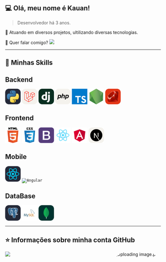 ## 💻 Olá, meu nome é <strong>Kauan!</strong>

> Desenvolvedor há 3 anos.

🔭 Atuando em diversos projetos, ultilizando diversas tecnologias.

💬 Quer falar comigo? 
  <a href="https://www.linkedin.com/in/kauan-domingos-046a83199/" target="_blank"><img src="https://img.shields.io/badge/-LinkedIn-%230077B5?style=for-the-badge&logo=linkedin&logoColor=white" target="_blank"></a> 
  
---

## 🚀 Minhas Skills
<h2>Backend</h2>
  <code><img height="50" src="https://raw.githubusercontent.com/tandpfun/skill-icons/main/icons/Python-Dark.svg" alt="Python"/></code>
  <code><img height="50" src="https://raw.githubusercontent.com/tandpfun/skill-icons/main/icons/Laravel-Light.svg" alt="Laravel"/></code>
  <code><img height="50" src="https://raw.githubusercontent.com/tandpfun/skill-icons/main/icons/Django.svg" alt=""/></code>
  <code><img height="50" src="https://raw.githubusercontent.com/tandpfun/skill-icons/main/icons/PHP-Light.svg" alt="Javascript"/></code>
  <code><img height="50" src="https://raw.githubusercontent.com/github/explore/80688e429a7d4ef2fca1e82350fe8e3517d3494d/topics/typescript/typescript.png" alt="Typescript"/></code>
  <code><img height="50" src="https://raw.githubusercontent.com/github/explore/80688e429a7d4ef2fca1e82350fe8e3517d3494d/topics/nodejs/nodejs.png" alt="Nodejs"/></code>
  <code><img height="50" src="https://raw.githubusercontent.com/tandpfun/skill-icons/main/icons/Ruby.svg" alt="PostegreSQL"/></code>
<h2>Frontend</h2>

  <code><img height="50" src="https://raw.githubusercontent.com/github/explore/80688e429a7d4ef2fca1e82350fe8e3517d3494d/topics/html/html.png" alt="HTML5"/></code>
  <code><img height="50" src="https://raw.githubusercontent.com/github/explore/80688e429a7d4ef2fca1e82350fe8e3517d3494d/topics/css/css.png" alt="CSS"/></code>
  <code><img height="50" src="https://raw.githubusercontent.com/github/explore/80688e429a7d4ef2fca1e82350fe8e3517d3494d/topics/bootstrap/bootstrap.png" alt="Bootstrap"/></code>
  <code><img height="50" src="https://raw.githubusercontent.com/github/explore/80688e429a7d4ef2fca1e82350fe8e3517d3494d/topics/react/react.png" alt="React"/></code>
  <code><img height="50" src="https://raw.githubusercontent.com/github/explore/80688e429a7d4ef2fca1e82350fe8e3517d3494d/topics/angular/angular.png" alt="Angular"/></code>
  <code><img height="50" src="https://raw.githubusercontent.com/tandpfun/skill-icons/main/icons/NextJS-Light.svg" alt="Angular"/></code>

<h2>Mobile</h2>
  <code><img height="50" src="https://raw.githubusercontent.com/tandpfun/skill-icons/main/icons/React-Dark.svg"></code>
  <code><img height="50" src="https://miro.medium.com/v2/resize:fit:1400/format:webp/1*M4W1zKMuf0xmAcZwZgUcTQ.png" alt="Angular"/></code>

<h2>DataBase</h2>
  <code><img height="50" src="https://raw.githubusercontent.com/tandpfun/skill-icons/main/icons/PostgreSQL-Dark.svg" alt="Angular"/></code>
  <code><img height="50" src="https://raw.githubusercontent.com/github/explore/80688e429a7d4ef2fca1e82350fe8e3517d3494d/topics/mysql/mysql.png" alt="MySQL"/></code>
  <code><img height="50" src="https://raw.githubusercontent.com/tandpfun/skill-icons/main/icons/MongoDB.svg" alt="Angular"/></code>
  
---

## ⭐ Informações sobre minha conta GitHub
  <img align="right" alt="Uploading image.png" height="150" style="border-radius:50px;" src="https://user-images.githubusercontent.com/102335585/166129707-9fdf0a34-c6d2-459c-9568-3160a58a61e4.png">
    
</div>

  <div>
    <img height="180em" src="https://github-readme-stats.vercel.app/api/top-langs/?username=kauansundays&layout=compact&langs_count=7&theme=dracula"/>
  </div>

